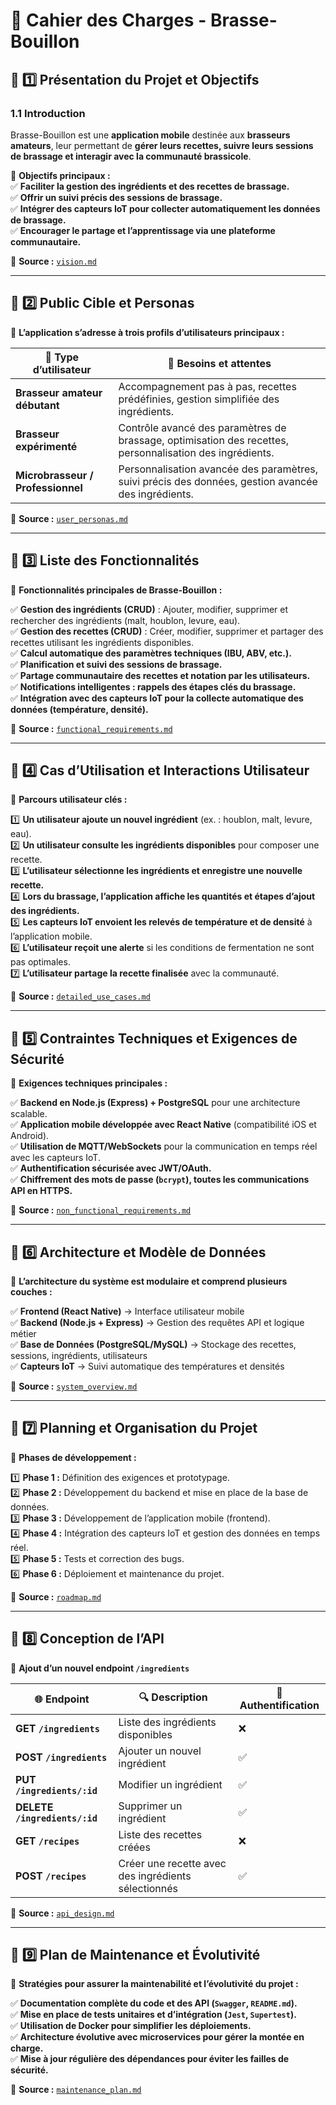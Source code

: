 # 📜 **Cahier des Charges - Brasse-Bouillon**  

## **📌 1️⃣ Présentation du Projet et Objectifs**  

### **1.1 Introduction**  

Brasse-Bouillon est une **application mobile** destinée aux **brasseurs amateurs**, leur permettant de **gérer leurs recettes, suivre leurs sessions de brassage et interagir avec la communauté brassicole**.  

📌 **Objectifs principaux :**  
✅ **Faciliter la gestion des ingrédients et des recettes de brassage.**  
✅ **Offrir un suivi précis des sessions de brassage.**  
✅ **Intégrer des capteurs IoT pour collecter automatiquement les données de brassage.**  
✅ **Encourager le partage et l’apprentissage via une plateforme communautaire.**  

📂 **Source :** [`vision.md`](../vision/vision.md)  

---

## **📌 2️⃣ Public Cible et Personas**  

📌 **L’application s’adresse à trois profils d’utilisateurs principaux :**  

| 👥 **Type d’utilisateur** | 📝 **Besoins et attentes** |
|----------------|----------------|
| **Brasseur amateur débutant** | Accompagnement pas à pas, recettes prédéfinies, gestion simplifiée des ingrédients. |
| **Brasseur expérimenté** | Contrôle avancé des paramètres de brassage, optimisation des recettes, personnalisation des ingrédients. |
| **Microbrasseur / Professionnel** | Personnalisation avancée des paramètres, suivi précis des données, gestion avancée des ingrédients. |

📂 **Source :** [`user_personas.md`](../personas/user_personas.md)  

---

## **📌 3️⃣ Liste des Fonctionnalités**  

📌 **Fonctionnalités principales de Brasse-Bouillon :**  

✅ **Gestion des ingrédients (CRUD)** : Ajouter, modifier, supprimer et rechercher des ingrédients (malt, houblon, levure, eau).  
✅ **Gestion des recettes (CRUD)** : Créer, modifier, supprimer et partager des recettes utilisant les ingrédients disponibles.  
✅ **Calcul automatique des paramètres techniques (IBU, ABV, etc.).**  
✅ **Planification et suivi des sessions de brassage.**  
✅ **Partage communautaire des recettes et notation par les utilisateurs.**  
✅ **Notifications intelligentes : rappels des étapes clés du brassage.**  
✅ **Intégration avec des capteurs IoT pour la collecte automatique des données (température, densité).**  

📂 **Source :** [`functional_requirements.md`](./functional_requirements.md)  

---

## **📌 4️⃣ Cas d’Utilisation et Interactions Utilisateur**  

📌 **Parcours utilisateur clés :**  

1️⃣ **Un utilisateur ajoute un nouvel ingrédient** (ex. : houblon, malt, levure, eau).  
2️⃣ **Un utilisateur consulte les ingrédients disponibles** pour composer une recette.  
3️⃣ **L’utilisateur sélectionne les ingrédients et enregistre une nouvelle recette.**  
4️⃣ **Lors du brassage, l’application affiche les quantités et étapes d’ajout des ingrédients.**  
5️⃣ **Les capteurs IoT envoient les relevés de température et de densité** à l’application mobile.  
6️⃣ **L’utilisateur reçoit une alerte** si les conditions de fermentation ne sont pas optimales.  
7️⃣ **L’utilisateur partage la recette finalisée** avec la communauté.  

📂 **Source :** [`detailed_use_cases.md`](../use_cases/detailed_use_cases.md)  

---

## **📌 5️⃣ Contraintes Techniques et Exigences de Sécurité**  

📌 **Exigences techniques principales :**  

✅ **Backend en Node.js (Express) + PostgreSQL** pour une architecture scalable.  
✅ **Application mobile développée avec React Native** (compatibilité iOS et Android).  
✅ **Utilisation de MQTT/WebSockets** pour la communication en temps réel avec les capteurs IoT.  
✅ **Authentification sécurisée avec JWT/OAuth.**  
✅ **Chiffrement des mots de passe (`bcrypt`), toutes les communications API en HTTPS.**  

📂 **Source :** [`non_functional_requirements.md`](./non_functional_requirements.md)  

---

## **📌 6️⃣ Architecture et Modèle de Données**  

📌 **L’architecture du système est modulaire et comprend plusieurs couches :**  

✅ **Frontend (React Native)** → Interface utilisateur mobile  
✅ **Backend (Node.js + Express)** → Gestion des requêtes API et logique métier  
✅ **Base de Données (PostgreSQL/MySQL)** → Stockage des recettes, sessions, ingrédients, utilisateurs  
✅ **Capteurs IoT** → Suivi automatique des températures et densités  

📂 **Source :** [`system_overview.md`](../architecture/system_overview.md)  

---

## **📌 7️⃣ Planning et Organisation du Projet**  

📌 **Phases de développement :**  

1️⃣ **Phase 1 :** Définition des exigences et prototypage.  
2️⃣ **Phase 2 :** Développement du backend et mise en place de la base de données.  
3️⃣ **Phase 3 :** Développement de l’application mobile (frontend).  
4️⃣ **Phase 4 :** Intégration des capteurs IoT et gestion des données en temps réel.  
5️⃣ **Phase 5 :** Tests et correction des bugs.  
6️⃣ **Phase 6 :** Déploiement et maintenance du projet.  

📂 **Source :** [`roadmap.md`](../roadmap.md)  

---

## **📌 8️⃣ Conception de l’API**  

📌 **Ajout d’un nouvel endpoint `/ingredients`**  

| 🌐 **Endpoint** | 🔍 **Description** | 🔐 **Authentification** |
|---------------|------------------|------------------|
| **GET `/ingredients`** | Liste des ingrédients disponibles | ❌ |
| **POST `/ingredients`** | Ajouter un nouvel ingrédient | ✅ |
| **PUT `/ingredients/:id`** | Modifier un ingrédient | ✅ |
| **DELETE `/ingredients/:id`** | Supprimer un ingrédient | ✅ |
| **GET `/recipes`** | Liste des recettes créées | ❌ |
| **POST `/recipes`** | Créer une recette avec des ingrédients sélectionnés | ✅ |

📂 **Source :** [`api_design.md`](../architecture/api_design.md)  

---

## **📌 9️⃣ Plan de Maintenance et Évolutivité**  

📌 **Stratégies pour assurer la maintenabilité et l’évolutivité du projet :**  

✅ **Documentation complète du code et des API (`Swagger`, `README.md`).**  
✅ **Mise en place de tests unitaires et d’intégration (`Jest`, `Supertest`).**  
✅ **Utilisation de Docker pour simplifier les déploiements.**  
✅ **Architecture évolutive avec microservices pour gérer la montée en charge.**  
✅ **Mise à jour régulière des dépendances pour éviter les failles de sécurité.**  

📂 **Source :** [`maintenance_plan.md`](./maintenance_plan.md)  
